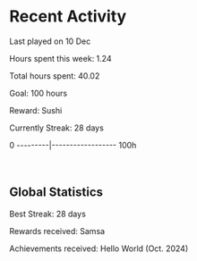 # Recent Activity
Last played on 10 Dec  

Hours spent this week: 1.24  

Total hours spent: 40.02  

Goal: 100 hours  

Reward: Sushi  

Currently Streak: 28 days 

0 ---------|------------------ 100h  
<br><br>

## Global Statistics
Best Streak: 28 days

Rewards received: Samsa

Achievements received: Hello World (Oct. 2024)
